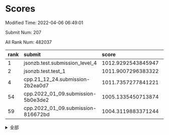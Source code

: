# Scores

Modified Time: 2022-04-06 06:49:01

Submit Num: 207

All Rank Num: 482037

| rank |               submit               |       score        |       sigma        | pk_num |
| :--- | :--------------------------------- | :----------------- | :----------------- | :----- |
| 1    | jsonzb.test.submission_level_4     | 1012.9292543845947 | 0.8051313034821663 | 9312   |
| 2    | jsonzb.test.test_1                 | 1011.9007296383322 | 0.8016602589148631 | 9316   |
| 4    | cpp.21_12_24.submission-2b2ea0d7   | 1011.7357277841221 | 0.7788112585621143 | 9311   |
| 54   | cpp.2022_01_09.submission-5b0e3de2 | 1005.1335450713874 | 0.715591573088729  | 9316   |
| 59   | cpp.2022_01_09.submission-816672bd | 1004.3119883371244 | 0.7126346340874601 | 9313   |


<details>
<summary>全部</summary>

| rank |                 submit                 |       score        |       sigma        | pk_num |
| :--- | :------------------------------------- | :----------------- | :----------------- | :----- |
| 1    | jsonzb.test.submission_level_4         | 1012.9292543845947 | 0.8051313034821663 | 9312   |
| 2    | jsonzb.test.test_1                     | 1011.9007296383322 | 0.8016602589148631 | 9316   |
| 3    | gobigger.level_3.submission_level_3_14 | 1011.747372893251  | 0.791499980077034  | 9315   |
| 4    | cpp.21_12_24.submission-2b2ea0d7       | 1011.7357277841221 | 0.7788112585621143 | 9311   |
| 5    | gobigger.level_3.submission_level_3_20 | 1011.5730434615858 | 0.7929332148115195 | 9315   |
| 6    | gobigger.level_3.submission_level_3_41 | 1011.4548477374738 | 0.7899818951281856 | 9317   |
| 7    | gobigger.level_3.submission_level_3_45 | 1011.2047723944996 | 0.7926371613127496 | 9312   |
| 8    | gobigger.level_3.submission_level_3_22 | 1011.121423221983  | 0.7816381202453021 | 9315   |
| 9    | gobigger.level_3.submission_level_3_47 | 1011.0973765808435 | 0.7584437527276785 | 9314   |
| 10   | gobigger.level_3.submission_level_3_35 | 1010.9433835107169 | 0.7760976762937423 | 9312   |
| 11   | gobigger.level_3.submission_level_3_17 | 1010.9338823118964 | 0.7574559034906236 | 9315   |
| 12   | gobigger.level_3.submission_level_3_37 | 1010.8499889879173 | 0.7649956423984863 | 9313   |
| 13   | gobigger.level_3.submission_level_3_18 | 1010.8264061630485 | 0.7673042940405069 | 9318   |
| 14   | gobigger.level_3.submission_level_3_16 | 1010.7930494193005 | 0.7618063992004889 | 9311   |
| 15   | gobigger.level_3.submission_level_3_39 | 1010.707350647556  | 0.7639077452267324 | 9315   |
| 16   | gobigger.level_3.submission_level_3_48 | 1010.6695249813515 | 0.7645467118976708 | 9319   |
| 17   | gobigger.level_3.submission_level_3_1  | 1010.6092791294504 | 0.7475569799250845 | 9314   |
| 18   | gobigger.level_3.submission_level_3_36 | 1010.5755669017365 | 0.771949352160723  | 9319   |
| 19   | gobigger.level_3.submission_level_3_49 | 1010.4496242512187 | 0.7689094271764529 | 9310   |
| 20   | gobigger.level_3.submission_level_3_42 | 1010.4252241353478 | 0.7605631266339675 | 9309   |
| 21   | gobigger.level_3.submission_level_3_43 | 1010.4083685585695 | 0.7465864679869764 | 9314   |
| 22   | gobigger.level_3.submission_level_3_44 | 1010.2471104625081 | 0.7674382157837971 | 9312   |
| 23   | gobigger.level_3.submission_level_3_34 | 1010.2241057777915 | 0.7648649895958579 | 9313   |
| 24   | gobigger.level_3.submission_level_3_31 | 1010.1790573504766 | 0.7651898434335409 | 9318   |
| 25   | gobigger.level_3.submission_level_3_2  | 1010.1784018677478 | 0.7753601721894078 | 9313   |
| 26   | gobigger.level_3.submission_level_3_4  | 1010.1588677034697 | 0.7719459415559915 | 9315   |
| 27   | gobigger.level_3.submission_level_3_21 | 1010.1413459616384 | 0.7690977691660218 | 9318   |
| 28   | gobigger.level_3.submission_level_3_23 | 1010.0686390677616 | 0.748666411462039  | 9314   |
| 29   | gobigger.level_3.submission_level_3_5  | 1009.9826386199343 | 0.7379334575107062 | 9318   |
| 30   | gobigger.level_3.submission_level_3_11 | 1009.8879020188765 | 0.7329719024085732 | 9315   |
| 31   | gobigger.level_3.submission_level_3_10 | 1009.8661556797831 | 0.7369327732275875 | 9313   |
| 32   | gobigger.level_3.submission_level_3_25 | 1009.8637424043725 | 0.749875593839807  | 9315   |
| 33   | gobigger.level_3.submission_level_3_28 | 1009.8509080038696 | 0.7487516432793816 | 9317   |
| 34   | gobigger.level_3.submission_level_3_24 | 1009.7406583635857 | 0.7563423824620856 | 9316   |
| 35   | gobigger.level_3.submission_level_3_13 | 1009.687905670693  | 0.7545698400802678 | 9315   |
| 36   | gobigger.level_3.submission_level_3_12 | 1009.6598795323313 | 0.7453567367931405 | 9315   |
| 37   | gobigger.level_3.submission_level_3_40 | 1009.6509985636069 | 0.7486689138702513 | 9315   |
| 38   | gobigger.level_3.submission_level_3_29 | 1009.600212184415  | 0.756024694870129  | 9317   |
| 39   | gobigger.level_3.submission_level_3_46 | 1009.4845573320167 | 0.7303564960559968 | 9317   |
| 40   | gobigger.level_3.submission_level_3_9  | 1009.3982824908002 | 0.7353176705825938 | 9319   |
| 41   | gobigger.level_3.submission_level_3_38 | 1009.3707800852372 | 0.7645693507777989 | 9316   |
| 42   | gobigger.level_3.submission_level_3_30 | 1009.3393946861875 | 0.7554737265598602 | 9315   |
| 43   | gobigger.level_3.submission_level_3_19 | 1009.3114099743298 | 0.7501463375984664 | 9316   |
| 44   | gobigger.level_3.submission_level_3_8  | 1009.2169220191533 | 0.7500064661362603 | 9315   |
| 45   | gobigger.level_3.submission_level_3_27 | 1009.1430166544491 | 0.7537920249303479 | 9316   |
| 46   | gobigger.level_3.submission_level_3_26 | 1009.1286966700922 | 0.7585206970796304 | 9312   |
| 47   | gobigger.level_3.submission_level_3_0  | 1008.9454831323438 | 0.7350706185660771 | 9314   |
| 48   | gobigger.level_3.submission_level_3_7  | 1008.9271622568284 | 0.7526252459630134 | 9319   |
| 49   | gobigger.level_3.submission_level_3_32 | 1008.9263307259242 | 0.7673564876870204 | 9317   |
| 50   | gobigger.level_3.submission_level_3_3  | 1008.9164234094542 | 0.7500501601508595 | 9308   |
| 51   | gobigger.level_3.submission_level_3_15 | 1008.4164927030665 | 0.7269244415242996 | 9316   |
| 52   | gobigger.level_3.submission_level_3_33 | 1008.2140161652256 | 0.740944390306716  | 9312   |
| 53   | gobigger.level_3.submission_level_3_6  | 1007.7471526997604 | 0.7699107395572441 | 9315   |
| 54   | cpp.2022_01_09.submission-5b0e3de2     | 1005.1335450713874 | 0.715591573088729  | 9316   |
| 55   | gobigger.level_1.submission_level_1_35 | 1005.0983589140792 | 0.7323284646183287 | 9311   |
| 56   | gobigger.level_1.submission_level_1_26 | 1005.0361624123668 | 0.716259228778064  | 9314   |
| 57   | gobigger.level_1.submission_level_1_34 | 1004.5853547776477 | 0.7257401859473367 | 9315   |
| 58   | gobigger.level_1.submission_level_1_2  | 1004.3195186255662 | 0.7136370676284297 | 9315   |
| 59   | cpp.2022_01_09.submission-816672bd     | 1004.3119883371244 | 0.7126346340874601 | 9313   |
| 60   | gobigger.level_1.submission_level_1_36 | 1004.0888720112112 | 0.7112377421323205 | 9313   |
| 61   | gobigger.level_1.submission_level_1_39 | 1004.0696622939334 | 0.7226463249383769 | 9315   |
| 62   | gobigger.level_1.submission_level_1_20 | 1004.0567959533083 | 0.7297520342241158 | 9314   |
| 63   | gobigger.level_1.submission_level_1_19 | 1003.9696154549597 | 0.7177417941970204 | 9314   |
| 64   | gobigger.level_1.submission_level_1_0  | 1003.8650995392289 | 0.7223452934407741 | 9319   |
| 65   | gobigger.level_1.submission_level_1_31 | 1003.841224273678  | 0.7193079411682741 | 9316   |
| 66   | gobigger.level_1.submission_level_1_43 | 1003.8137718825991 | 0.7199596784992787 | 9313   |
| 67   | gobigger.level_1.submission_level_1_42 | 1003.7174131647395 | 0.7196092953360056 | 9318   |
| 68   | gobigger.level_1.submission_level_1_29 | 1003.6429277168457 | 0.7197819710540545 | 9306   |
| 69   | gobigger.level_1.submission_level_1_48 | 1003.6329622553816 | 0.7200210191385938 | 9318   |
| 70   | gobigger.level_1.submission_level_1_13 | 1003.6086475020717 | 0.7288003542416813 | 9316   |
| 71   | gobigger.level_1.submission_level_1_49 | 1003.591965067441  | 0.7167892690814852 | 9314   |
| 72   | gobigger.level_1.submission_level_1_47 | 1003.5617558468184 | 0.7059565567712429 | 9310   |
| 73   | gobigger.level_1.submission_level_1_45 | 1003.4886223071429 | 0.7044927742935916 | 9315   |
| 74   | gobigger.level_1.submission_level_1_11 | 1003.461032256933  | 0.7221768675552187 | 9314   |
| 75   | gobigger.level_1.submission_level_1_12 | 1003.4538969915312 | 0.7074654297527737 | 9314   |
| 76   | gobigger.level_1.submission_level_1_30 | 1003.4452109999295 | 0.7160921518612755 | 9318   |
| 77   | gobigger.level_1.submission_level_1_10 | 1003.4307210469636 | 0.7020180720974177 | 9314   |
| 78   | gobigger.level_1.submission_level_1_24 | 1003.4111715213533 | 0.7052643153014703 | 9313   |
| 79   | gobigger.level_1.submission_level_1_16 | 1003.351744701568  | 0.7118345403203457 | 9315   |
| 80   | gobigger.level_1.submission_level_1_25 | 1003.3280970658329 | 0.7193770448559708 | 9311   |
| 81   | gobigger.level_1.submission_level_1_44 | 1003.2978931746064 | 0.7148582520466551 | 9318   |
| 82   | gobigger.level_1.submission_level_1_3  | 1003.1847255081112 | 0.722350499492024  | 9315   |
| 83   | gobigger.level_1.submission_level_1_15 | 1003.1785513182225 | 0.7109462134056993 | 9315   |
| 84   | gobigger.level_1.submission_level_1_38 | 1003.1288590511916 | 0.7167850552677419 | 9313   |
| 85   | gobigger.level_1.submission_level_1_5  | 1003.0983807547063 | 0.7145192021801963 | 9316   |
| 86   | gobigger.level_1.submission_level_1_46 | 1003.0794374484736 | 0.7183156248359035 | 9319   |
| 87   | gobigger.level_1.submission_level_1_14 | 1003.0629340445915 | 0.7099453829004709 | 9316   |
| 88   | gobigger.level_1.submission_level_1_41 | 1003.0184972028491 | 0.7077456759664903 | 9314   |
| 89   | gobigger.level_1.submission_level_1_40 | 1002.9972954425671 | 0.711613954950286  | 9315   |
| 90   | gobigger.level_1.submission_level_1_37 | 1002.8502505641903 | 0.7223559473761806 | 9317   |
| 91   | gobigger.level_1.submission_level_1_4  | 1002.7930791969435 | 0.7067768540307934 | 9313   |
| 92   | gobigger.level_1.submission_level_1_18 | 1002.7693539102306 | 0.7257009244640759 | 9316   |
| 93   | gobigger.level_1.submission_level_1_27 | 1002.7251702755043 | 0.7207171034601131 | 9311   |
| 94   | gobigger.level_1.submission_level_1_17 | 1002.7235297214417 | 0.7081272989806146 | 9319   |
| 95   | gobigger.level_1.submission_level_1_1  | 1002.684659510582  | 0.7167950000462991 | 9322   |
| 96   | gobigger.level_1.submission_level_1_9  | 1002.6825436350177 | 0.7220935771740992 | 9316   |
| 97   | gobigger.level_1.submission_level_1_22 | 1002.6416046885089 | 0.7210118487971867 | 9314   |
| 98   | gobigger.level_1.submission_level_1_23 | 1002.5021574265008 | 0.7170637645227458 | 9316   |
| 99   | gobigger.level_1.submission_level_1_33 | 1002.4498264448118 | 0.7133135392350327 | 9313   |
| 100  | gobigger.level_1.submission_level_1_21 | 1002.4004103303224 | 0.7119926899431108 | 9316   |
| 101  | gobigger.level_1.submission_level_1_8  | 1002.2843726745742 | 0.7183960830084609 | 9314   |
| 102  | gobigger.level_1.submission_level_1_28 | 1002.2486966843512 | 0.7125761443151809 | 9314   |
| 103  | gobigger.level_1.submission_level_1_7  | 1002.1442209743175 | 0.7076346401985341 | 9313   |
| 104  | gobigger.level_1.submission_level_1_6  | 1002.1004382283991 | 0.7135163921708857 | 9314   |
| 105  | gobigger.level_1.submission_level_1_32 | 1001.6028804731063 | 0.7113129745629277 | 9313   |
| 106  | gobigger.random.submission_random_13   | 997.1251736705237  | 0.7034202831557617 | 9314   |
| 107  | gobigger.random.submission_random_41   | 996.8239059252073  | 0.7176257151517595 | 9315   |
| 108  | gobigger.random.submission_random_46   | 996.8069278248664  | 0.7096683907793918 | 9315   |
| 109  | gobigger.random.submission_random_6    | 996.7062411411417  | 0.7204497184127061 | 9317   |
| 110  | gobigger.random.submission_random_23   | 996.6870421160919  | 0.6974282687067314 | 9311   |
| 111  | gobigger.random.submission_random_20   | 996.6805523200428  | 0.7079054462953764 | 9319   |
| 112  | gobigger.random.submission_random_39   | 996.6211326277221  | 0.7040554841314743 | 9316   |
| 113  | gobigger.random.submission_random_25   | 996.6021719182745  | 0.7017917580365187 | 9312   |
| 114  | gobigger.random.submission_random_14   | 996.571450152508   | 0.7202850645611664 | 9314   |
| 115  | gobigger.random.submission_random_11   | 996.5308378631051  | 0.7084697136357612 | 9316   |
| 116  | gobigger.random.submission_random_38   | 996.507615632048   | 0.707670264661495  | 9314   |
| 117  | gobigger.random.submission_random_16   | 996.5062888882875  | 0.7158196829353659 | 9314   |
| 118  | gobigger.random.submission_random_10   | 996.4635441866828  | 0.712689346213989  | 9318   |
| 119  | gobigger.random.submission_random_0    | 996.4564076235031  | 0.7044522999827997 | 9317   |
| 120  | gobigger.random.submission_random_48   | 996.4328566096202  | 0.7144423630413983 | 9313   |
| 121  | gobigger.random.submission_random_8    | 996.4236276031587  | 0.7031239191789905 | 9316   |
| 122  | gobigger.random.submission_random_1    | 996.4017268108972  | 0.7111888329456071 | 9317   |
| 123  | gobigger.random.submission_random_22   | 996.3638686506151  | 0.7124331889226679 | 9317   |
| 124  | gobigger.random.submission_random_7    | 996.2507265614738  | 0.7100054381237044 | 9315   |
| 125  | gobigger.random.submission_random_18   | 996.238539208901   | 0.7012718324144213 | 9318   |
| 126  | gobigger.random.submission_random_5    | 996.204729335419   | 0.6988905280750859 | 9312   |
| 127  | gobigger.random.submission_random_32   | 996.1660290450793  | 0.7105935506754532 | 9314   |
| 128  | gobigger.random.submission_random_33   | 996.1485266839827  | 0.7069144900250777 | 9309   |
| 129  | gobigger.random.submission_random_24   | 996.0775036266997  | 0.7138012440371042 | 9317   |
| 130  | gobigger.random.submission_random_12   | 996.0730409004115  | 0.7125982625505797 | 9317   |
| 131  | gobigger.random.submission_random_37   | 996.0711065684079  | 0.7030463791594929 | 9309   |
| 132  | gobigger.random.submission_random_31   | 996.059836724349   | 0.7015148350018304 | 9310   |
| 133  | gobigger.random.submission_random_43   | 996.0477243989062  | 0.7108810298522448 | 9320   |
| 134  | gobigger.random.submission_random_27   | 996.0404326112757  | 0.7033900039824805 | 9313   |
| 135  | gobigger.random.submission_random_49   | 995.9726935346962  | 0.7039050345085152 | 9317   |
| 136  | gobigger.random.submission_random_45   | 995.927518823475   | 0.7184541220939881 | 9310   |
| 137  | gobigger.random.submission_random_36   | 995.8464929986005  | 0.7240029118698665 | 9312   |
| 138  | gobigger.random.submission_random_17   | 995.8459479964199  | 0.7178899784631301 | 9310   |
| 139  | gobigger.random.submission_random_3    | 995.8438955397368  | 0.702206217159932  | 9312   |
| 140  | gobigger.random.submission_random_34   | 995.7646416769729  | 0.71403395814918   | 9316   |
| 141  | gobigger.random.submission_random_21   | 995.7627190353327  | 0.700539948352522  | 9308   |
| 142  | gobigger.random.submission_random_9    | 995.6652961313334  | 0.7082271070248966 | 9315   |
| 143  | gobigger.random.submission_random_26   | 995.6466849655652  | 0.7061079138598099 | 9311   |
| 144  | gobigger.random.submission_random_28   | 995.6295196953862  | 0.726750464626792  | 9320   |
| 145  | gobigger.random.submission_random_44   | 995.5784436664951  | 0.7056016790818347 | 9317   |
| 146  | gobigger.random.submission_random_42   | 995.5000872109465  | 0.7098604534991646 | 9313   |
| 147  | gobigger.random.submission_random_2    | 995.4663337722832  | 0.7015430890403487 | 9319   |
| 148  | gobigger.random.submission_random_15   | 995.4393052333693  | 0.7238242205875249 | 9313   |
| 149  | gobigger.random.submission_random_40   | 995.418609454879   | 0.7029439344002815 | 9317   |
| 150  | gobigger.random.submission_random_4    | 995.2656895004645  | 0.7114612101161845 | 9314   |
| 151  | gobigger.random.submission_random_30   | 995.1091130667951  | 0.7096917681137442 | 9315   |
| 152  | gobigger.level_2.submission_level_2_16 | 995.1057902850746  | 0.7281595722015562 | 9315   |
| 153  | gobigger.random.submission_random_19   | 995.0960636722192  | 0.7172692360492132 | 9316   |
| 154  | gobigger.random.submission_random_47   | 995.0323893072364  | 0.7165375937335462 | 9309   |
| 155  | gobigger.random.submission_random_35   | 995.007466518718   | 0.7234437566191382 | 9319   |
| 156  | gobigger.level_2.submission_level_2_18 | 993.889819391582   | 0.7087576488588031 | 9316   |
| 157  | gobigger.random.submission_random_29   | 993.8240742679855  | 0.7082104918173069 | 9317   |
| 158  | gobigger.level_2.submission_level_2_35 | 993.7116977343733  | 0.7371933144871439 | 9319   |
| 159  | gobigger.level_2.submission_level_2_38 | 993.6315832073936  | 0.7325311143218155 | 9317   |
| 160  | gobigger.level_2.submission_level_2_31 | 993.4002111227371  | 0.7352500195330794 | 9314   |
| 161  | gobigger.level_2.submission_level_2_5  | 993.0308895742768  | 0.742094576846911  | 9316   |
| 162  | gobigger.level_2.submission_level_2_47 | 992.9595087075801  | 0.7384488601943847 | 9314   |
| 163  | gobigger.level_2.submission_level_2_0  | 992.9417425300371  | 0.7391945295215087 | 9314   |
| 164  | gobigger.level_2.submission_level_2_23 | 992.9318407644865  | 0.7505142472261931 | 9308   |
| 165  | gobigger.level_2.submission_level_2_6  | 992.8955513834871  | 0.7509920732907747 | 9318   |
| 166  | gobigger.level_2.submission_level_2_46 | 992.7259416188417  | 0.714567610481687  | 9314   |
| 167  | gobigger.level_2.submission_level_2_21 | 992.625716153746   | 0.7437895990832207 | 9321   |
| 168  | gobigger.level_2.submission_level_2_36 | 992.5679638022372  | 0.7453487826007781 | 9316   |
| 169  | gobigger.level_2.submission_level_2_11 | 992.4820190201141  | 0.7275939998987733 | 9312   |
| 170  | gobigger.level_2.submission_level_2_39 | 992.4796408893066  | 0.7366476200894979 | 9319   |
| 171  | gobigger.level_2.submission_level_2_34 | 992.4759653829043  | 0.745087779066891  | 9313   |
| 172  | gobigger.level_2.submission_level_2_29 | 992.438818630428   | 0.7495292856128539 | 9317   |
| 173  | gobigger.level_2.submission_level_2_32 | 992.4094181790232  | 0.7481006480374042 | 9318   |
| 174  | gobigger.level_2.submission_level_2_25 | 992.3767581858519  | 0.7560691070810548 | 9317   |
| 175  | gobigger.level_2.submission_level_2_30 | 992.2444092886981  | 0.7535603376580666 | 9313   |
| 176  | gobigger.level_2.submission_level_2_13 | 992.2132848640118  | 0.7563613048445783 | 9314   |
| 177  | gobigger.level_2.submission_level_2_19 | 992.1991946113909  | 0.750598584888191  | 9313   |
| 178  | gobigger.level_2.submission_level_2_45 | 992.1545276798     | 0.7671783879300617 | 9308   |
| 179  | gobigger.level_2.submission_level_2_12 | 992.1266333253458  | 0.742764393003927  | 9316   |
| 180  | gobigger.level_2.submission_level_2_10 | 992.1068875799853  | 0.7302207371941192 | 9313   |
| 181  | gobigger.level_2.submission_level_2_40 | 992.0752325050267  | 0.7490905564626394 | 9315   |
| 182  | gobigger.level_2.submission_level_2_43 | 992.0655450074063  | 0.7447789443678229 | 9317   |
| 183  | gobigger.level_2.submission_level_2_14 | 992.0586472136351  | 0.7565264863459898 | 9315   |
| 184  | gobigger.level_2.submission_level_2_37 | 992.0246664146755  | 0.7606683546529761 | 9314   |
| 185  | gobigger.level_2.submission_level_2_3  | 992.0172972741162  | 0.7532022425372101 | 9313   |
| 186  | gobigger.level_2.submission_level_2_7  | 991.9508799629666  | 0.7756822520415164 | 9310   |
| 187  | gobigger.level_2.submission_level_2_1  | 991.9055219579786  | 0.7698875710742679 | 9314   |
| 188  | gobigger.level_2.submission_level_2_26 | 991.9046979082786  | 0.7626441859871538 | 9317   |
| 189  | gobigger.level_2.submission_level_2_24 | 991.9021975505079  | 0.7517106735854094 | 9318   |
| 190  | gobigger.level_2.submission_level_2_33 | 991.7888227200383  | 0.7720795167943356 | 9314   |
| 191  | gobigger.level_2.submission_level_2_9  | 991.7605511763892  | 0.7336637508287792 | 9314   |
| 192  | gobigger.level_2.submission_level_2_28 | 991.7467723531439  | 0.7384788053259717 | 9311   |
| 193  | gobigger.level_2.submission_level_2_48 | 991.7105114293491  | 0.7455195497788938 | 9320   |
| 194  | gobigger.level_2.submission_level_2_2  | 991.6302927340644  | 0.7705925011441352 | 9314   |
| 195  | gobigger.level_2.submission_level_2_44 | 991.5969749311902  | 0.7675824012706671 | 9316   |
| 196  | gobigger.level_2.submission_level_2_27 | 991.5317575658297  | 0.7616066090725556 | 9310   |
| 197  | gobigger.level_2.submission_level_2_49 | 991.5220117005036  | 0.7322756448327266 | 9311   |
| 198  | gobigger.level_2.submission_level_2_4  | 991.4853592765387  | 0.7454614021993718 | 9312   |
| 199  | gobigger.level_2.submission_level_2_22 | 991.4559667037946  | 0.7593116837718362 | 9318   |
| 200  | gobigger.level_2.submission_level_2_17 | 991.3749257049155  | 0.7434525818085387 | 9318   |
| 201  | gobigger.level_2.submission_level_2_41 | 991.3092268386241  | 0.730826723337796  | 9317   |
| 202  | gobigger.level_2.submission_level_2_42 | 991.2613112840545  | 0.7416287523446621 | 9315   |
| 203  | gobigger.level_2.submission_level_2_8  | 991.2309814372587  | 0.7599744802346766 | 9315   |
| 204  | gobigger.level_2.submission_level_2_15 | 991.0550492843125  | 0.7806399986141215 | 9313   |
| 205  | gobigger.level_2.submission_level_2_20 | 990.8120705787071  | 0.7540021924625925 | 9316   |
| 206  | gobigger.none.submission_none_0        | 978.5232297303668  | 1.265097829650488  | 9317   |
| 207  | gobigger.none.submission_none_1        | 975.1207814190415  | 1.4614843189044566 | 9315   |

</details>